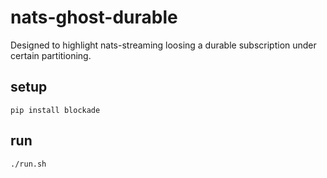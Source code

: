 # nats-ghost-durable

Designed to highlight nats-streaming loosing a durable subscription under certain partitioning.

## setup

`pip install blockade`

## run

`./run.sh`
